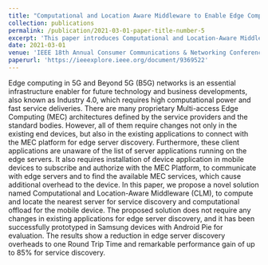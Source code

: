 ```yaml
---
title: "Computational and Location Aware Middleware to Enable Edge Computing in Mobile Devices"
collection: publications
permalink: /publication/2021-03-01-paper-title-number-5
excerpt: 'This paper introduces Computational and Location-Aware Middleware (CLM), a solution for seamless edge server discovery and computational offloading in 5G and B5G networks. CLM eliminates the need for application changes, reducing discovery overhead and significantly improving performance, as demonstrated on prototyped devices.'
date: 2021-03-01
venue: 'IEEE 18th Annual Consumer Communications & Networking Conference (CCNC)'
paperurl: 'https://ieeexplore.ieee.org/document/9369522'
---
```


Edge computing in 5G and Beyond 5G (B5G) networks is an essential infrastructure enabler for future technology and business developments, also known as Industry 4.0, which requires high computational power and fast service deliveries. There are many proprietary Multi-access Edge Computing (MEC) architectures defined by the service providers and the standard bodies. However, all of them require changes not only in the existing end devices, but also in the existing applications to connect with the MEC platform for edge server discovery. Furthermore, these client applications are unaware of the list of server applications running on the edge servers. It also requires installation of device application in mobile devices to subscribe and authorize with the MEC Platform, to communicate with edge servers and to find the available MEC services, which cause additional overhead to the device. In this paper, we propose a novel solution named Computational and Location-Aware Middleware (CLM), to compute and locate the nearest server for service discovery and computational offload for the mobile device. The proposed solution does not require any changes in existing applications for edge server discovery, and it has been successfully prototyped in Samsung devices with Android Pie for evaluation. The results show a reduction in edge server discovery overheads to one Round Trip Time and remarkable performance gain of up to 85% for service discovery.

